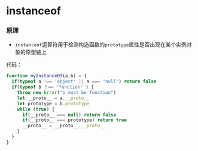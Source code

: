 

 # instanceof


### 原理

- `instanceof`运算符用于检测构造函数的`prototype`属性是否出现在某个实例对象的原型链上
  



代码：
```js
function myInstanceOf(a,b) = {
  if(typeof a !== 'object' || a === "null") return false
  if(typeof b ！== "function" ) {
    throw new Error("b must be function")
    let __proto__ = a.__proto__
    let prototype = b.prototype
    while (true) {
      if(__proto__ === null) return false
      if(__proto__ === prototype) return true
      __proto__ = __proto__.__proto__
    }
  }
}
```

